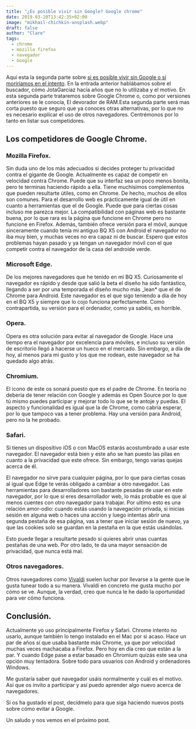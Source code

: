 ```yaml
---
title: "¿Es posible vivir sin Google? Google chrome"
date: 2019-03-20T13:42:35+02:00
image: "mikhail-chichkin-unsplash.webp"
draft: false
author: "Clare"
tags:
  - chrome
  - mozilla firefox
  - navegador
  - Google
---
```


Aquí esta la segunda parte sobre [si es posible vivir sin Google o si moriríamos en el intento](../vivir-sin-google-buscador-web/). En la entrada anterior hablábamos sobre el buscador, cómo JotaGarciaz hacía años que no lo utilizaba y el motivo. En esta segunda parte trataremos sobre Google Chrome o, como por versiones anteriores se le conocía, El devorador de RAM.Esta segunda parte será mas corta puesto que seguro que ya conoces otras alternativas, por lo que no es necesario explicar el uso de otros navegadores. Centrémonos por lo tanto en listar sus competidores.

## Los competidores de Google Chrome.

### Mozilla Firefox.

Sin duda uno de los más adecuados si decides proteger tu privacidad contra el gigante de Google. Actualmente es capaz de competir en velocidad contra Chrome. Puede que su interfaz sea un poco menos bonita, pero te terminas haciendo rápido a ella. Tiene muchísimos complementos que pueden resultarte útiles, como en Chrome. De hecho, muchos de ellos son comunes. Para el desarrollo web es prácticamente igual de útil en cuanto a herramientas que el de Google. Puede que para ciertas cosas incluso me parezca mejor. La compatibilidad con páginas web es bastante buena, por lo que rara es la página que funcione en Chrome pero no funcione en Firefox. Además, también ofrece versión para el móvil, aunque sinceramente cuando tenía mi antiguo BQ X5 con Android el navegador no iba muy bien, y muchas veces no era capaz ni de buscar. Espero que estos problemas hayan pasado y ya tengan un navegador móvil con el que competir contra el navegador de la casa del androide verde.

### Microsoft Edge.

De los mejores navegadores que he tenido en mi BQ X5. Curiosamente el navegador es rápido y desde que salió la beta el diseño ha sido fantástico, llegando a ser por una temporada el diseño mucho más \_lean\* que el de Chrome para Android. Este navegador es el que sigo teniendo a día de hoy en el BQ X5 y siempre que lo cojo funciona perfectamente. Como contrapartida, su versión para el ordenador, como ya sabéis, es horrible.

### Opera.

Opera es otra solución para evitar al navegador de Google. Hace una tiempo era el navegador por excelencia para móviles, e incluso su versión de escritorio llegó a hacerse un hueco en el mercado. Sin embargo, a día de hoy, al menos para mi gusto y los que me rodean, este navegador se ha quedado algo atrás.

### Chromium.

El icono de este os sonará puesto que es el padre de Chrome. En teoría no debería de tener relación con Google y además es Open Source por lo que tú mismo puedes participar y mejorar todo lo que se te antoje y puedas. El aspecto y funcionalidad es igual que la de Chrome, como cabría esperar, por lo que tampoco vas a tener problema. Hay una versión para Android, pero no la he probado.

### Safari.

Si tienes un dispositivo iOS o con MacOS estarás acostumbrado a usar este navegador. El navegador está bien y este año se han puesto las pilas en cuanto a la privacidad que este ofrece. Sin embargo, tengo varias quejas acerca de él.

El navegador no sirve para cualquier página, por lo que para ciertas cosas al igual que Edge te verás obligado a cambiar a otro navegador. Las herramientas para desarrolladores son bastante pesadas de usar en este navegador, por lo que si eres desarrollador web, lo más probable es que al menos cuentes con otro navegador para trabajar. Por ultimo esto es una relación amor-odio: cuando estás usando la navegación privada, si inicias sesión en alguna web o haces una acción y luego intentas abrir una segunda pestaña de esa página, vas a tener que iniciar sesión de nuevo, ya que las cookies solo se guardan en la pestaña en la que estás usándolas.

Esto puede llegar a resultarte pesado si quieres abrir unas cuantas pestañas de una web. Por otro lado, te da una mayor sensación de privacidad, que nunca está mal.

### Otros navegadores.

Otros navegadores como [Vivaldi](https://vivaldi.com/) suelen luchar por llevarse a la gente que le gusta tunear todo a su manera. Vivaldi en concreto me gusta mucho por cómo se ve. Aunque, la verdad, creo que nunca le he dado la oportunidad para ver cómo funciona.

## Conclusión.

Actualmente yo uso principalmente Firefox y Safari. Chrome intento no usarlo, aunque también lo tengo instalado en el Mac por si acaso. Hace un par de años sí que usaba bastante más Chrome, ya que por velocidad muchas veces machacaba a Firefox. Pero hoy en día creo que están a la par. Y cuando Edge pase a estar basado en Chromium quizás este sea una opción muy tentadora. Sobre todo para usuarios con Android y ordenadores Windows.

Me gustaría saber qué navegador usáis normalmente y cuál es el motivo. Así que os invito a participar y así puedo aprender algo nuevo acerca de navegadores.

Si os ha gustado el post, decídmelo para que siga haciendo nuevos posts sobre cómo evitar a Google.

Un saludo y nos vemos en el próximo post.
